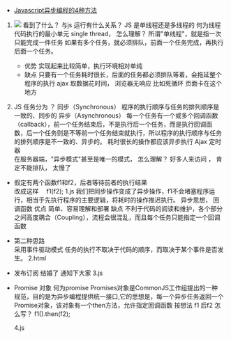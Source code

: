 - [Javascript异步编程的4种方法](https://www.ruanyifeng.com/blog/2012/12/asynchronous%EF%BC%BFjavascript.html)

1. ![](https://www.ruanyifeng.com/blogimg/asset/201212/bg2012122101.jpg)
    看到了什么？ 与js  运行有什么关系？
    JS 是单线程还是多线程的
    何为线程   代码执行的最小单元
    single thread， 怎么理解？ 
    所谓"单线程"，就是指一次只能完成一件任务
    如果有多个任务，就必须排队，前面一个任务完成，再执行后面一个任务。
    - 优势
        实现起来比较简单，执行环境相对单纯
    - 缺点
        只要有一个任务耗时很长，后面的任务都必须排队等着，会拖延整个程序的执行
        ajax  取数据花时间， 浏览器无响应
        比如死循环  页面卡在这个地方

1. JS 任务分为 ？
    同步（Synchronous） 
        程序的执行顺序与任务的排列顺序是一致的、同步的
    异步（Asynchronous）
        每一个任务有一个或多个回调函数（callback），前一个任务结束后，不是执行后一个任务，而是执行回调函数，后一个任务则是不等前一个任务结束就执行，所以程序的执行顺序与任务的排列顺序是不一致的、异步的。
        耗时很长的操作都应该异步执行  Ajax    定时器    
        在服务器端，"异步模式"甚至是唯一的模式， 怎么理解？
        好多人来访问 ， 肯定不能排队， 太慢了


- 假定有两个函数f1和f2，后者等待前者的执行结果  
    改成这样
    　f1(f2);
    1.js
    我们把同步操作变成了异步操作，f1不会堵塞程序运行，相当于先执行程序的主要逻辑，将耗时的操作推迟执行。
    异步思想， 回调函数
    优点  简单、容易理解和部署
    缺点  不利于代码的阅读和维护，各个部分之间高度耦合（Coupling），流程会很混乱，而且每个任务只能指定一个回调函数

- 第二种思路   
    采用事件驱动模式
    任务的执行不取决于代码的顺序，而取决于某个事件是否发生。
    2.html


- 发布订阅   结婚了  通知下大家
    3.js

-   Promise 对象
    何为promise
        Promises对象是CommonJS工作组提出的一种规范，目的是为异步编程提供统一接口,它的思想是，每一个异步任务返回一个Promise对象，该对象有一个then方法，允许指定回调函数
        按想法  f1  后f2 怎么写？
        f1().then(f2);

    4.js
